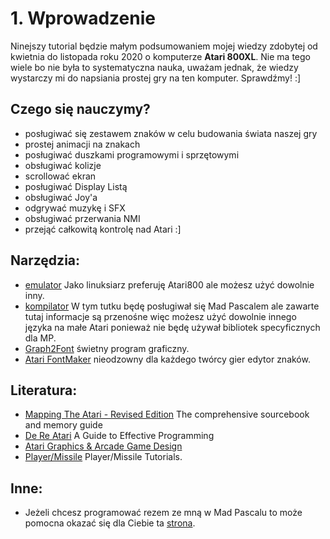 # 1. Wprowadzenie

Ninejszy tutorial będzie małym podsumowaniem mojej wiedzy zdobytej od kwietnia do listopada roku 2020 o komputerze **Atari 800XL**. Nie ma tego wiele bo nie była to systematyczna nauka, uważam jednak, że wiedzy wystarczy mi do napsiania prostej gry na ten komputer. Sprawdźmy! :]

## Czego się nauczymy?

* posługiwać się zestawem znaków w celu budowania świata naszej gry
* prostej animacji na znakach
* posługiwać duszkami programowymi i sprzętowymi
* obsługiwać kolizje
* scrollować ekran
* posługiwać Display Listą
* obsługiwać Joy'a
* odgrywać muzykę i SFX
* obsługiwać przerwania NMI
* przejąć całkowitą kontrolę nad Atari :]

## Narzędzia:

* [emulator](https://atari800.github.io) Jako linuksiarz preferuję Atari800 ale możesz użyć dowolnie inny.
* [kompilator](http://mads.atari8.info/doc/madpascal.html) W tym tutku będę posługiwał się Mad Pascalem ale zawarte tutaj informacje są przenośne więc możesz użyć dowolnie innego języka na małe Atari ponieważ nie będę używał bibliotek specyficznych dla MP.
* [Graph2Font](http://g2f.atari8.info/instrukcja.html) świetny program graficzny.
* [Atari FontMaker](https://sourceforge.net/projects/atari-fontmaker) nieodzowny dla każdego twórcy gier edytor znaków.

## Literatura:

* [Mapping The Atari - Revised Edition](https://www.atariarchives.org/mapping/) The comprehensive sourcebook and memory guide
* [De Re Atari](https://www.atariarchives.org/dere/) A Guide to Effective Programming
* [Atari Graphics & Arcade Game Design](https://www.atariarchives.org/agagd/)
* [Player/Missile](https://playermissile.com/#tutorials) Player/Missile Tutorials.


## Inne:

* Jeżeli chcesz programować rezem ze mną w Mad Pascalu to może pomocna okazać się dla Ciebie ta [strona](http://bocianu.atari.pl/blog/madgeany).
